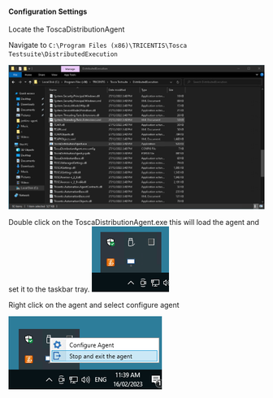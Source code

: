 
#### Configuration Settings

Locate the ToscaDistributionAgent

Navigate to ```C:\Program Files (x86)\TRICENTIS\Tosca Testsuite\DistributedExecution```

![](./img/Pasted%20image%2020230216113750.png)

Double click on the ToscaDistributionAgent.exe this will load the agent and set it to the taskbar tray.
![](./img/Pasted%20image%2020230216113920.png)

Right click on the agent and select configure agent

![](./img/Pasted%20image%2020230216114003.png)

